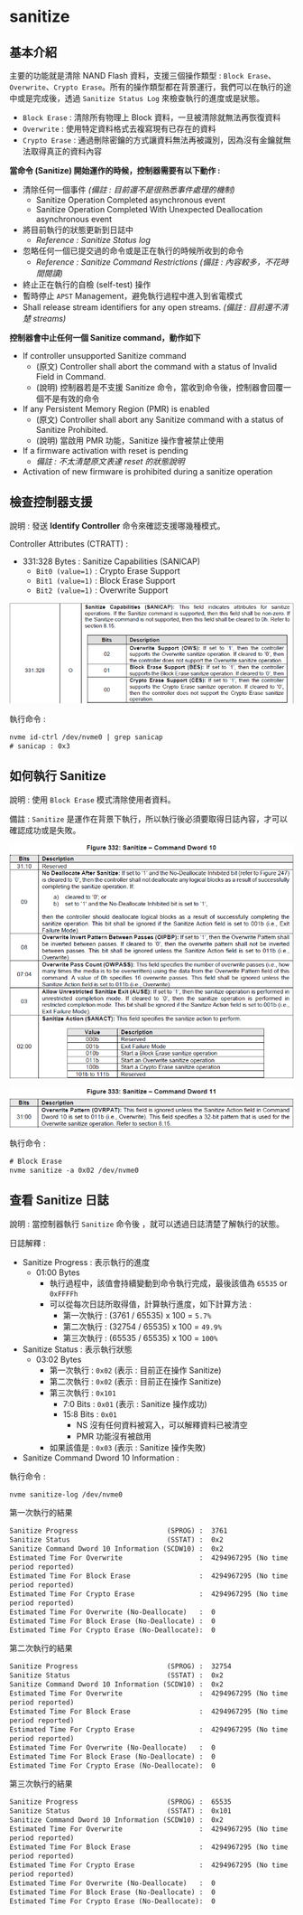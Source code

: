 # sanitize



## 基本介紹

主要的功能就是清除 NAND Flash 資料，支援三個操作類型 : `Block Erase`、`Overwrite`、`Crypto Erase`。所有的操作類型都在背景運行，我們可以在執行的途中或是完成後，透過 `Sanitize Status Log` 來檢查執行的進度或是狀態。

* `Block Erase` : 清除所有物理上 Block 資料，一旦被清除就無法再恢復資料
* `Overwrite` : 使用特定資料格式去複寫現有已存在的資料
* `Crypto Erase` : 通過刪除密鑰的方式讓資料無法再被識別，因為沒有金鑰就無法取得真正的資料內容

**當命令 (Sanitize) 開始運作的時候，控制器需要有以下動作 :** 

* 清除任何一個事件 *(備註 : 目前還不是很熟悉事件處理的機制)*
  * Sanitize Operation Completed asynchronous event
  * Sanitize Operation Completed With Unexpected Deallocation asynchronous event
* 將目前執行的狀態更新到日誌中
  * *Reference : Sanitize Status log*
* 忽略任何一個已提交過的命令或是正在執行的時候所收到的命令 
  * *Reference : Sanitize Command Restrictions (備註 : 內容較多，不花時間閱讀)*
* 終止正在執行的自檢 (self-test) 操作
* 暫時停止 `APST` Management，避免執行過程中進入到省電模式
* Shall release stream identifiers for any open streams. *(備註 : 目前還不清楚 streams)*

**控制器會中止任何一個 Sanitize command，動作如下** 

* If controller unsupported Sanitize command
  * (原文) Controller shall abort the command with a status of Invalid Field in Command.
  * (說明) 控制器若是不支援 Sanitize 命令，當收到命令後，控制器會回覆一個不是有效的命令
* If any Persistent Memory Region (PMR) is enabled
  * (原文) Controller shall abort any Sanitize command with a status of Sanitize Prohibited.
  * (說明) 當啟用 PMR 功能，Sanitize 操作會被禁止使用
* If a firmware activation with reset is pending
  * *備註 : 不太清楚原文表達 reset 的狀態說明*
* Activation of new firmware is prohibited during a sanitize operation



## 檢查控制器支援

說明 : 發送 **Identify Controller** 命令來確認支援哪幾種模式。

Controller Attributes (CTRATT) :

* 331:328 Bytes :  Sanitize Capabilities (SANICAP)
  * `Bit0 (value=1)` : Crypto Erase Support 
  * `Bit1 (value=1)` : Block Erase Support 
  * `Bit2 (value=1)` : Overwrite Support

![](https://github.com/miniedwins/learning/blob/main/nvme/pic/identify_controller/Identify_Controller_SANICAP_Bit0_Bit1_Bit2.png)

執行命令 : 

~~~shell
nvme id-ctrl /dev/nvme0 | grep sanicap
# sanicap : 0x3
~~~



## 如何執行 Sanitize

說明 : 使用 `Block Erase` 模式清除使用者資料。

備註 : `Sanitize` 是運作在背景下執行，所以執行後必須要取得日誌內容，才可以確認成功或是失敗。

![](https://github.com/miniedwins/learning/blob/main/nvme/pic/admin_command_set/sanitize_cmd_dw10.png)

![](https://github.com/miniedwins/learning/blob/main/nvme/pic/admin_command_set/sanitize_cmd_dw11.png)

執行命令 : 

~~~shell
# Block Erase
nvme sanitize -a 0x02 /dev/nvme0
~~~



## 查看 Sanitize 日誌

說明 : 當控制器執行 `Sanitize` 命令後 ，就可以透過日誌清楚了解執行的狀態。

日誌解釋 :

* Sanitize Progress : 表示執行的進度
  * 01:00 Bytes
    * 執行過程中，該值會持續變動到命令執行完成，最後該值為 `65535` or `0xFFFFh`
    * 可以從每次日誌所取得值，計算執行進度，如下計算方法 : 
      * 第一次執行 : (3761 / 65535) x 100 = `5.7%`
      * 第二次執行 : (32754 / 65535) x 100 = `49.9%`
      * 第三次執行 : (65535 / 65535) x 100 = `100%`
* Sanitize Status : 表示執行狀態
  * 03:02 Bytes 
    * 第一次執行 : `0x02` (表示 : 目前正在操作 Sanitize)
    * 第二次執行 : `0x02` (表示 : 目前正在操作 Sanitize)
    * 第三次執行 : `0x101`
      * 7:0 Bits : `0x01` (表示 : Sanitize 操作成功)
      * 15:8 Bits : `0x01` 
        * NS 沒有任何資料被寫入，可以解釋資料已被清空
        * PMR 功能沒有被啟用
    * 如果該值是 : `0x03` (表示 : Sanitize 操作失敗)
* Sanitize Command Dword 10 Information :

執行命令 : 

~~~shell
nvme sanitize-log /dev/nvme0
~~~

第一次執行的結果

~~~shell
Sanitize Progress                      (SPROG) :  3761
Sanitize Status                        (SSTAT) :  0x2
Sanitize Command Dword 10 Information (SCDW10) :  0x2
Estimated Time For Overwrite                   :  4294967295 (No time period reported)
Estimated Time For Block Erase                 :  4294967295 (No time period reported)
Estimated Time For Crypto Erase                :  4294967295 (No time period reported)
Estimated Time For Overwrite (No-Deallocate)   :  0
Estimated Time For Block Erase (No-Deallocate) :  0
Estimated Time For Crypto Erase (No-Deallocate):  0
~~~

第二次執行的結果

~~~shell
Sanitize Progress                      (SPROG) :  32754
Sanitize Status                        (SSTAT) :  0x2
Sanitize Command Dword 10 Information (SCDW10) :  0x2
Estimated Time For Overwrite                   :  4294967295 (No time period reported)
Estimated Time For Block Erase                 :  4294967295 (No time period reported)
Estimated Time For Crypto Erase                :  4294967295 (No time period reported)
Estimated Time For Overwrite (No-Deallocate)   :  0
Estimated Time For Block Erase (No-Deallocate) :  0
Estimated Time For Crypto Erase (No-Deallocate):  0
~~~

第三次執行的結果

~~~shell
Sanitize Progress                      (SPROG) :  65535
Sanitize Status                        (SSTAT) :  0x101
Sanitize Command Dword 10 Information (SCDW10) :  0x2
Estimated Time For Overwrite                   :  4294967295 (No time period reported)
Estimated Time For Block Erase                 :  4294967295 (No time period reported)
Estimated Time For Crypto Erase                :  4294967295 (No time period reported)
Estimated Time For Overwrite (No-Deallocate)   :  0
Estimated Time For Block Erase (No-Deallocate) :  0
Estimated Time For Crypto Erase (No-Deallocate):  0
~~~





